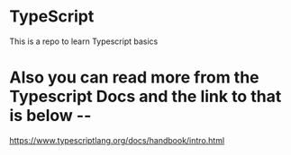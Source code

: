 # TypeScript
This is a repo to learn Typescript basics

# Also you can read more from the Typescript Docs and the link to that is below -- 

https://www.typescriptlang.org/docs/handbook/intro.html
